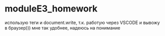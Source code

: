 # moduleE3_homework
использую теги и document.write, т.к. работую через VSCODE и вывожу в браузер)))
мне так удобнее, надеюсь на понимание
